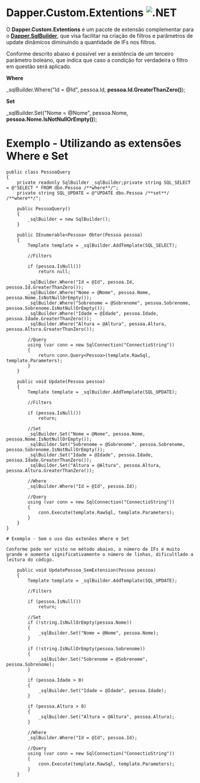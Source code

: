 
# Dapper.Custom.Extentions ![.NET](https://github.com/thiagobrito91/Dapper.Custom.Extensions/workflows/.NET/badge.svg)



O **Dapper.Custom.Extentions** é um pacote de extensão complementar para o [**Dapper.SqlBuilder**](https://www.nuget.org/packages/Dapper.SqlBuilder/), que visa facilitar na criação de filtros e parâmetros de update dinâmicos diminuindo a quantidade de IFs nos filtros.

Conforme descrito abaixo é possível ver a existência de um terceiro parâmetro boleano, que indica que
caso a condição for verdadeira o filtro em questão será aplicado.

**Where**

_sqlBuilder.Where("Id = @Id", pessoa.Id, **pessoa.Id.GreaterThanZero()**);

**Set**

_sqlBuilder.Set("Nome = @Nome", pessoa.Nome, **pessoa.Nome.IsNotNullOrEmpty()**);

# Exemplo - Utilizando as extensões Where e Set

    public class PessoaQuery
    {
        private readonly SqlBuilder _sqlBuilder;private string SQL_SELECT = @"SELECT * FROM dbo.Pessoa /**where**/";
        private string SQL_UPDATE = @"UPDATE dbo.Pessoa /**set**/ /**where**/";

        public PessoaQuery()
        {
            _sqlBuilder = new SqlBuilder();
        }
        
        public IEnumerable<Pessoa> Obter(Pessoa pessoa)
        {
            Template template = _sqlBuilder.AddTemplate(SQL_SELECT);

            //Filters

            if (pessoa.IsNull())
                return null;

            _sqlBuilder.Where("Id = @Id", pessoa.Id, pessoa.Id.GreaterThanZero());
            _sqlBuilder.Where("Nome = @Nome", pessoa.Nome, pessoa.Nome.IsNotNullOrEmpty());
            _sqlBuilder.Where("Sobrenome = @Sobrenome", pessoa.Sobrenome, pessoa.Sobrenome.IsNotNullOrEmpty());
            _sqlBuilder.Where("Idade = @Idade", pessoa.Idade, pessoa.Idade.GreaterThanZero());
            _sqlBuilder.Where("Altura = @Altura", pessoa.Altura, pessoa.Altura.GreaterThanZero());

            //Query
            using (var conn = new SqlConnection("ConnectioString"))
            {
                return conn.Query<Pessoa>(template.RawSql, template.Parameters);
            }
        }

        public void Update(Pessoa pessoa)
        {
            Template template = _sqlBuilder.AddTemplate(SQL_UPDATE);

            //Filters

            if (pessoa.IsNull())
                return;

            //Set
            _sqlBuilder.Set("Nome = @Nome", pessoa.Nome, pessoa.Nome.IsNotNullOrEmpty());
            _sqlBuilder.Set("Sobrenome = @Sobrenome", pessoa.Sobrenome, pessoa.Sobrenome.IsNotNullOrEmpty());
            _sqlBuilder.Set("Idade = @Idade", pessoa.Idade, pessoa.Idade.GreaterThanZero());
            _sqlBuilder.Set("Altura = @Altura", pessoa.Altura, pessoa.Altura.GreaterThanZero());

            //Where
            _sqlBuilder.Where("Id = @Id", pessoa.Id);

            //Query
            using (var conn = new SqlConnection("ConnectioString"))
            {
                conn.Execute(template.RawSql, template.Parameters);
            }
        }
    }
    
    # Exemplo - Sem o uso das extenões Where e Set
    
    Conforme pode ser visto no método abaixo, o número de IFs é muito grande e aumenta significativamente o número de linhas, dificultlado a leitura do código.
    
        public void UpdatePessoa_SemExtension(Pessoa pessoa)
        {
            Template template = _sqlBuilder.AddTemplate(SQL_UPDATE);

            //Filters

            if (pessoa.IsNull())
                return;

            //Set           
            if (!string.IsNullOrEmpty(pessoa.Nome))
            {
                _sqlBuilder.Set("Nome = @Nome", pessoa.Nome);
            }

            if (!string.IsNullOrEmpty(pessoa.Sobrenome))
            {
                _sqlBuilder.Set("Sobrenome = @Sobrenome", pessoa.Sobrenome);
            }

            if (pessoa.Idade > 0)
            {
                _sqlBuilder.Set("Idade = @Idade", pessoa.Idade);
            }

            if (pessoa.Altura > 0)
            {
                _sqlBuilder.Set("Altura = @Altura", pessoa.Altura);
            }

            //Where
            _sqlBuilder.Where("Id = @Id", pessoa.Id);

            //Query
            using (var conn = new SqlConnection("ConnectioString"))
            {
                conn.Execute(template.RawSql, template.Parameters);
            }
        }
